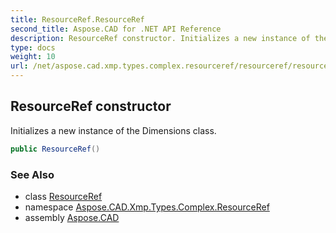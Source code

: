 ```yaml
---
title: ResourceRef.ResourceRef
second_title: Aspose.CAD for .NET API Reference
description: ResourceRef constructor. Initializes a new instance of the Dimensions class
type: docs
weight: 10
url: /net/aspose.cad.xmp.types.complex.resourceref/resourceref/resourceref/
---
```

## ResourceRef constructor

Initializes a new instance of the Dimensions class.

```csharp
public ResourceRef()
```

### See Also

* class [ResourceRef](../)
* namespace [Aspose.CAD.Xmp.Types.Complex.ResourceRef](../../../aspose.cad.xmp.types.complex.resourceref/)
* assembly [Aspose.CAD](../../../)



